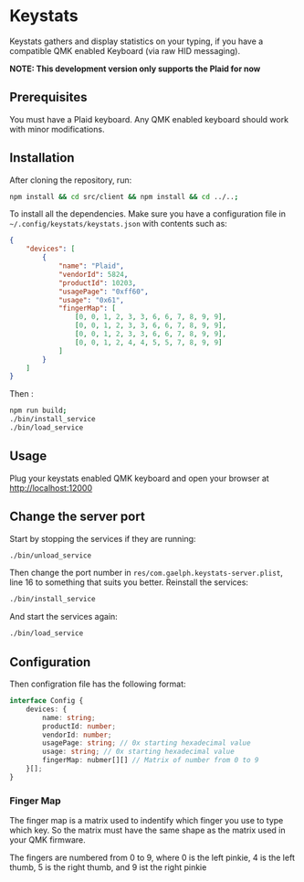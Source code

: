 # Keystats

Keystats gathers and display statistics on your typing, if you
have a compatible QMK enabled Keyboard (via raw HID messaging).

**NOTE: This development version only supports the Plaid for now**

## Prerequisites

You must have a Plaid keyboard. Any QMK enabled keyboard should
work with minor modifications.

## Installation

After cloning the repository, run:
```sh
npm install && cd src/client && npm install && cd ../..;
```
To install all the dependencies.
Make sure you have a configuration file in `~/.config/keystats/keystats.json`
with contents such as:
```json
{
	"devices": [
		{
			"name": "Plaid",
			"vendorId": 5824,
			"productId": 10203,
			"usagePage": "0xff60",
			"usage": "0x61",
			"fingerMap": [
				[0, 0, 1, 2, 3, 3, 6, 6, 7, 8, 9, 9],
				[0, 0, 1, 2, 3, 3, 6, 6, 7, 8, 9, 9],
				[0, 0, 1, 2, 3, 3, 6, 6, 7, 8, 9, 9],
				[0, 0, 1, 2, 4, 4, 5, 5, 7, 8, 9, 9]
			]
		}
	]
}
```
Then :
```sh
npm run build;
./bin/install_service
./bin/load_service
```

## Usage

Plug your keystats enabled QMK keyboard and  open your browser at
[http://localhost:12000](http://localhost:12000)

## Change the server port
Start by stopping the services if they are running:
```sh
./bin/unload_service
```

Then change the port number in `res/com.gaelph.keystats-server.plist`, line 16
to something that suits you better.
Reinstall the services:
```sh
./bin/install_service
```
And start the services again:
```sh
./bin/load_service
```

## Configuration
Then configration file has the following format:
```typescript
interface Config {
	devices: {
		name: string;
		productId: number;
		vendorId: number;
		usagePage: string; // 0x starting hexadecimal value
		usage: string; // 0x starting hexadecimal value
		fingerMap: nubmer[][] // Matrix of number from 0 to 9
	}[];
}
```

### Finger Map
The finger map is a matrix used to indentify which finger you use to type
which key. So the matrix must have the same shape as the matrix used in your
QMK firmware.

The fingers are numbered from 0 to 9, where 0 is the left pinkie, 4 is the
left thumb, 5 is the right thumb, and 9 ist the right pinkie
